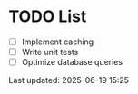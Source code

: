 # TODO List

- [ ] Implement caching
- [ ] Write unit tests
- [ ] Optimize database queries

Last updated: 2025-06-19 15:25
